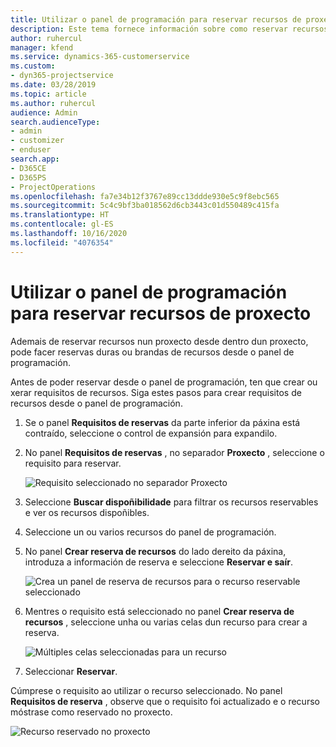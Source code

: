 ```yaml
---
title: Utilizar o panel de programación para reservar recursos de proxecto
description: Este tema fornece información sobre como reservar recursos.
author: ruhercul
manager: kfend
ms.service: dynamics-365-customerservice
ms.custom:
- dyn365-projectservice
ms.date: 03/28/2019
ms.topic: article
ms.author: ruhercul
audience: Admin
search.audienceType:
- admin
- customizer
- enduser
search.app:
- D365CE
- D365PS
- ProjectOperations
ms.openlocfilehash: fa7e34b12f3767e89cc13ddde930e5c9f8ebc565
ms.sourcegitcommit: 5c4c9bf3ba018562d6cb3443c01d550489c415fa
ms.translationtype: HT
ms.contentlocale: gl-ES
ms.lasthandoff: 10/16/2020
ms.locfileid: "4076354"
---
```

# <a name="use-the-schedule-board-to-book-project-resources"></a>Utilizar o panel de programación para reservar recursos de proxecto

Ademais de reservar recursos nun proxecto desde dentro dun proxecto, pode facer reservas duras ou brandas de recursos desde o panel de programación.

Antes de poder reservar desde o panel de programación, ten que crear ou xerar requisitos de recursos. Siga estes pasos para crear requisitos de recursos desde o panel de programación.

1. Se o panel **Requisitos de reservas** da parte inferior da páxina está contraído, seleccione o control de expansión para expandilo.
2. No panel **Requisitos de reservas** , no separador **Proxecto** , seleccione o requisito para reservar.

    ![Requisito seleccionado no separador Proxecto](media/Resource-Management-image73.png)

3. Seleccione **Buscar dispoñibilidade** para filtrar os recursos reservables e ver os recursos dispoñibles. 
4. Seleccione un ou varios recursos do panel de programación. 
5. No panel **Crear reserva de recursos** do lado dereito da páxina, introduza a información de reserva e seleccione **Reservar e saír**.

    ![Crea un panel de reserva de recursos para o recurso reservable seleccionado](media/Resource-Management-image74.png)

6. Mentres o requisito está seleccionado no panel **Crear reserva de recursos** , seleccione unha ou varias celas dun recurso para crear a reserva.

    ![Múltiples celas seleccionadas para un recurso](media/Resource-Management-image75.png)

7. Seleccionar **Reservar**.

Cúmprese o requisito ao utilizar o recurso seleccionado. No panel **Requisitos de reserva** , observe que o requisito foi actualizado e o recurso móstrase como reservado no proxecto.

![Recurso reservado no proxecto](media/Resource-Management-image76.png)
